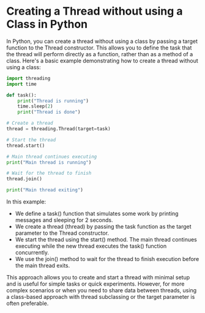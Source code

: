 # Creating a Thread without using a Class in Python

In Python, you can create a thread without using a class by passing a target function to the Thread constructor. This allows you to define the task that the thread will perform directly as a function, rather than as a method of a class. Here's a basic example demonstrating how to create a thread without using a class:

```python
import threading
import time

def task():
    print("Thread is running")
    time.sleep(2)
    print("Thread is done")

# Create a thread
thread = threading.Thread(target=task)

# Start the thread
thread.start()

# Main thread continues executing
print("Main thread is running")

# Wait for the thread to finish
thread.join()

print("Main thread exiting")
```

In this example:

- We define a task() function that simulates some work by printing messages and sleeping for 2 seconds.
- We create a thread (thread) by passing the task function as the target parameter to the Thread constructor.
- We start the thread using the start() method.
The main thread continues executing while the new thread executes the task() function concurrently.
- We use the join() method to wait for the thread to finish execution before the main thread exits.

This approach allows you to create and start a thread with minimal setup and is useful for simple tasks or quick experiments. However, for more complex scenarios or when you need to share data between threads, using a class-based approach with thread subclassing or the target parameter is often preferable.